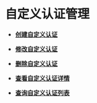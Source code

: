 # 自定义认证管理<a name="ZH-CN_TOPIC_0221111166"></a>

-   **[创建自定义认证](创建自定义认证.md)**  

-   **[修改自定义认证](修改自定义认证.md)**  

-   **[删除自定义认证](删除自定义认证.md)**  

-   **[查看自定义认证详情](查看自定义认证详情.md)**  

-   **[查询自定义认证列表](查询自定义认证列表.md)**  


